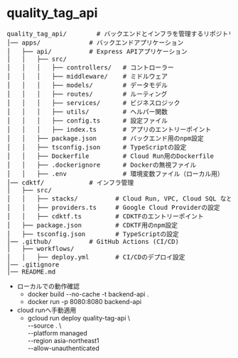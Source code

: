 # quality_tag_api

<pre>
quality_tag_api/        # バックエンドとインフラを管理するリポジトリ
│── apps/             # バックエンドアプリケーション
│   ├── api/          # Express APIアプリケーション
│   │   ├── src/
│   │   │   ├── controllers/   # コントローラー
│   │   │   ├── middleware/    # ミドルウェア
│   │   │   ├── models/        # データモデル
│   │   │   ├── routes/        # ルーティング
│   │   │   ├── services/      # ビジネスロジック
│   │   │   ├── utils/         # ヘルパー関数
│   │   │   ├── config.ts      # 設定ファイル
│   │   │   ├── index.ts       # アプリのエントリーポイント
│   │   ├── package.json       # バックエンド用のnpm設定
│   │   ├── tsconfig.json      # TypeScriptの設定
│   │   ├── Dockerfile         # Cloud Run用のDockerfile
│   │   ├── .dockerignore      # Dockerの無視ファイル
│   │   ├── .env               # 環境変数ファイル（ローカル用）
│── cdktf/            # インフラ管理
│   ├── src/
│   │   ├── stacks/          # Cloud Run, VPC, Cloud SQL などのスタック
│   │   ├── providers.ts     # Google Cloud Providerの設定
│   │   ├── cdktf.ts         # CDKTFのエントリーポイント
│   ├── package.json         # CDKTF用のnpm設定
│   ├── tsconfig.json        # TypeScriptの設定
│── .github/          # GitHub Actions (CI/CD)
│   ├── workflows/
│   │   ├── deploy.yml       # CI/CDのデプロイ設定
│── .gitignore
│── README.md
</pre>

- ローカルでの動作確認 
  - docker build --no-cache -t backend-api .
  - docker run -p 8080:8080 backend-api 
- cloud runへ手動適用
  - gcloud run deploy quality-tag-api \         
  --source . \              
  --platform managed \
  --region asia-northeast1 \
  --allow-unauthenticated